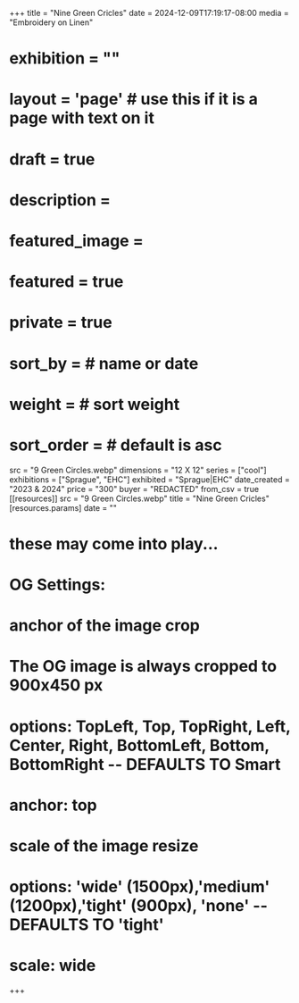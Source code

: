 +++
title = "Nine Green Cricles"
date = 2024-12-09T17:19:17-08:00
media = "Embroidery on Linen"
# exhibition = ""
# layout = 'page' # use this if it is a page with text on it
# draft = true
# description = 
# featured_image = 
# featured = true
# private = true
# sort_by = # name or date
# weight = # sort weight
# sort_order = # default is asc
src = "9 Green Circles.webp"
dimensions = "12 X 12"
  series = ["cool"]
    exhibitions = ["Sprague", "EHC"]
  exhibited = "Sprague|EHC"
date_created = "2023 & 2024"
price = "300"
buyer = "REDACTED"
from_csv = true
[[resources]]
  src = "9 Green Circles.webp"
  title = "Nine Green Cricles"
  [resources.params]
  date = ""

# these may come into play...
# OG Settings:
# anchor of the image crop 
#   The OG image is always cropped to 900x450 px
#   options: TopLeft, Top, TopRight, Left, Center, Right, BottomLeft, Bottom, BottomRight -- DEFAULTS TO Smart
# anchor: top
# scale of the image resize 
#   options: 'wide' (1500px),'medium' (1200px),'tight' (900px), 'none' -- DEFAULTS TO 'tight'
# scale: wide 
+++